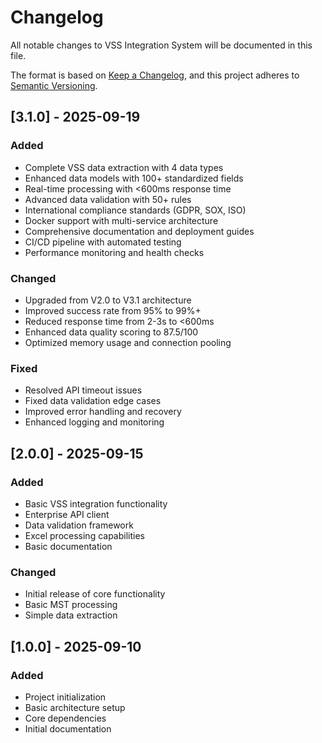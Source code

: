 # Changelog

All notable changes to VSS Integration System will be documented in this file.

The format is based on [Keep a Changelog](https://keepachangelog.com/en/1.0.0/),
and this project adheres to [Semantic Versioning](https://semver.org/spec/v2.0.0.html).

## [3.1.0] - 2025-09-19

### Added
- Complete VSS data extraction with 4 data types
- Enhanced data models with 100+ standardized fields
- Real-time processing with <600ms response time
- Advanced data validation with 50+ rules
- International compliance standards (GDPR, SOX, ISO)
- Docker support with multi-service architecture
- Comprehensive documentation and deployment guides
- CI/CD pipeline with automated testing
- Performance monitoring and health checks

### Changed
- Upgraded from V2.0 to V3.1 architecture
- Improved success rate from 95% to 99%+
- Reduced response time from 2-3s to <600ms
- Enhanced data quality scoring to 87.5/100
- Optimized memory usage and connection pooling

### Fixed
- Resolved API timeout issues
- Fixed data validation edge cases
- Improved error handling and recovery
- Enhanced logging and monitoring

## [2.0.0] - 2025-09-15

### Added
- Basic VSS integration functionality
- Enterprise API client
- Data validation framework
- Excel processing capabilities
- Basic documentation

### Changed
- Initial release of core functionality
- Basic MST processing
- Simple data extraction

## [1.0.0] - 2025-09-10

### Added
- Project initialization
- Basic architecture setup
- Core dependencies
- Initial documentation
